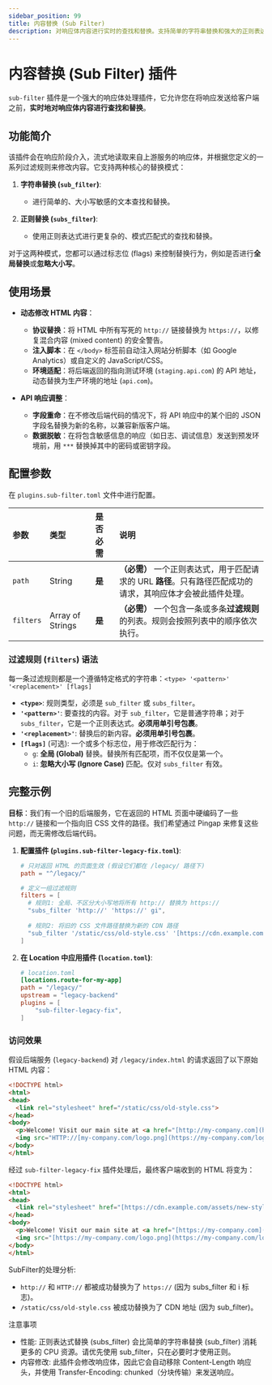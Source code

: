 ```yaml
---
sidebar_position: 99
title: 内容替换 (Sub Filter)
description: 对响应体内容进行实时的查找和替换。支持简单的字符串替换和强大的正则表达式替换，可用于动态修改 HTML、JSON 或其他文本内容。
---
```


# 内容替换 (Sub Filter) 插件

`sub-filter` 插件是一个强大的响应体处理插件，它允许您在将响应发送给客户端之前，**实时地对响应体内容进行查找和替换**。

## 功能简介

该插件会在响应阶段介入，流式地读取来自上游服务的响应体，并根据您定义的一系列过滤规则来修改内容。它支持两种核心的替换模式：

1.  **字符串替换 (`sub_filter`)**:
    * 进行简单的、大小写敏感的文本查找和替换。

2.  **正则替换 (`subs_filter`)**:
    * 使用正则表达式进行更复杂的、模式匹配式的查找和替换。

对于这两种模式，您都可以通过标志位 (flags) 来控制替换行为，例如是否进行**全局替换**或**忽略大小写**。

## 使用场景

* **动态修改 HTML 内容**：
    * **协议替换**：将 HTML 中所有写死的 `http://` 链接替换为 `https://`，以修复混合内容 (mixed content) 的安全警告。
    * **注入脚本**：在 `</body>` 标签前自动注入网站分析脚本（如 Google Analytics）或自定义的 JavaScript/CSS。
    * **环境适配**：将后端返回的指向测试环境 (`staging.api.com`) 的 API 地址，动态替换为生产环境的地址 (`api.com`)。

* **API 响应调整**：
    * **字段重命**：在不修改后端代码的情况下，将 API 响应中的某个旧的 JSON 字段名替换为新的名称，以兼容新版客户端。
    * **数据脱敏**：在将包含敏感信息的响应（如日志、调试信息）发送到预发环境前，用 `***` 替换掉其中的密码或密钥字段。

## 配置参数

在 `plugins.sub-filter.toml` 文件中进行配置。

| 参数      | 类型             | 是否必需 | 说明                                                                                                         |
| :-------- | :--------------- | :------- | :----------------------------------------------------------------------------------------------------------- |
| `path`    | String           | **是**   | **（必需）** 一个正则表达式，用于匹配请求的 URL **路径**。只有路径匹配成功的请求，其响应体才会被此插件处理。 |
| `filters` | Array of Strings | **是**   | **（必需）** 一个包含一条或多条**过滤规则**的列表。规则会按照列表中的顺序依次执行。                          |

### 过滤规则 (`filters`) 语法

每一条过滤规则都是一个遵循特定格式的字符串：`<type> '<pattern>' '<replacement>' [flags]`

* **`<type>`**: 规则类型，必须是 `sub_filter` 或 `subs_filter`。
* **`'<pattern>'`**: 要查找的内容。对于 `sub_filter`，它是普通字符串；对于 `subs_filter`，它是一个正则表达式。**必须用单引号包裹**。
* **`'<replacement>'`**: 替换后的新内容。**必须用单引号包裹**。
* **`[flags]`** (可选): 一个或多个标志位，用于修改匹配行为：
    * `g`: **全局 (Global)** 替换。替换所有匹配项，而不仅仅是第一个。
    * `i`: **忽略大小写 (Ignore Case)** 匹配。仅对 `subs_filter` 有效。


## 完整示例

**目标**：我们有一个旧的后端服务，它在返回的 HTML 页面中硬编码了一些 `http://` 链接和一个指向旧 CSS 文件的路径。我们希望通过 Pingap 来修复这些问题，而无需修改后端代码。

1.  **配置插件 (`plugins.sub-filter-legacy-fix.toml`)**:
    ```toml
    # 只对返回 HTML 的页面生效 (假设它们都在 /legacy/ 路径下)
    path = "^/legacy/"

    # 定义一组过滤规则
    filters = [
      # 规则1: 全局、不区分大小写地将所有 http:// 替换为 https://
      "subs_filter 'http://' 'https://' gi",
      
      # 规则2: 将旧的 CSS 文件路径替换为新的 CDN 路径
      "sub_filter '/static/css/old-style.css' '[https://cdn.example.com/assets/new-style.css](https://cdn.example.com/assets/new-style.css)' g"
    ]
    ```

2.  **在 Location 中应用插件 (`location.toml`)**:
    ```toml
    # location.toml
    [locations.route-for-my-app]
    path = "/legacy/"
    upstream = "legacy-backend"
    plugins = [
        "sub-filter-legacy-fix",
    ]
    ```

### 访问效果

假设后端服务 (`legacy-backend`) 对 `/legacy/index.html` 的请求返回了以下原始 HTML 内容：

```html
<!DOCTYPE html>
<html>
<head>
  <link rel="stylesheet" href="/static/css/old-style.css">
</head>
<body>
  <p>Welcome! Visit our main site at <a href="[http://my-company.com](http://my-company.com)">My Company</a>.</p>
  <img src="HTTP://[my-company.com/logo.png](https://my-company.com/logo.png)">
</body>
</html>
```

经过 `sub-filter-legacy-fix` 插件处理后，最终客户端收到的 HTML 将变为：

```html
<!DOCTYPE html>
<html>
<head>
  <link rel="stylesheet" href="[https://cdn.example.com/assets/new-style.css](https://cdn.example.com/assets/new-style.css)">
</head>
<body>
  <p>Welcome! Visit our main site at <a href="[https://my-company.com](https://my-company.com)">My Company</a>.</p>
  <img src="[https://my-company.com/logo.png](https://my-company.com/logo.png)">
</body>
</html>
```

SubFilter的处理分析:
  - `http://` 和 `HTTP://` 都被成功替换为了 `https://` (因为 subs_filter 和 i 标志)。
  - `/static/css/old-style.css` 被成功替换为了 CDN 地址 (因为 sub_filter)。

注意事项

- 性能: 正则表达式替换 (subs_filter) 会比简单的字符串替换 (sub_filter) 消耗更多的 CPU 资源。请优先使用 sub_filter，只在必要时才使用正则。
- 内容修改: 此插件会修改响应体，因此它会自动移除 Content-Length 响应头，并使用 Transfer-Encoding: chunked（分块传输）来发送响应。

